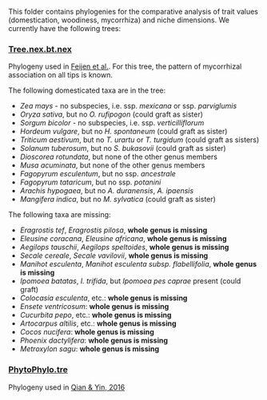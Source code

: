 This folder contains phylogenies for the comparative analysis of trait values
(domestication, woodiness, mycorrhiza) and niche dimensions. We currently have the
following trees:

### [Tree.nex.bt.nex](Tree.nex.bt.nex)

Phylogeny used in [Feijen et al.](http://doi.org/10.1038/s41598-018-28920-x). For this 
tree, the pattern of mycorrhizal association on all tips is known. 

The following domesticated taxa are in the tree:
- _Zea mays_ - no subspecies, i.e. ssp. _mexicana_ or ssp. _parviglumis_
- _Oryza sativa_, but no _O. rufipogon_ (could graft as sister)
- _Sorgum bicolor_ - no subspecies, i.e. ssp. _verticilliflorum_
- _Hordeum vulgare_, but no _H. spontaneum_ (could graft as sister)
- _Triticum aestivum_, but no _T. urartu_ or _T. turgidum_ (could graft as sisters)
- _Solanum tuberosum_, but no _S. bukasovii_ (could graft as sister)
- _Dioscorea rotundata_, but none of the other genus members
- _Musa acuminata_, but none of the other genus members
- _Fagopyrum esculentum_, but no ssp. _ancestrale_
- _Fagopyrum tataricum_, but no ssp. _potanini_
- _Arachis hypogaea_, but no _A. duranensis_, _A. ipaensis_
- _Mangifera indica_, but no _M. sylvatica_ (could graft as sister)

The following taxa are missing:
- _Eragrostis tef_, _Eragrostis pilosa_, **whole genus is missing**
- _Eleusine coracana_, _Eleusine africana_, **whole genus is missing**
- _Aegilops tauschii_, _Aegilops speltoides_, **whole genus is missing**
- _Secale cereale_, _Secale vavilovii_, **whole genus is missing**
- _Manihot esculenta_, _Manihot esculenta subsp. flabellifolia_, **whole genus is missing**
- _Ipomoea batatas_, _I. trifida_, but _Ipomoea pes caprae_ present (could graft)
- _Colocasia esculenta_, etc.: **whole genus is missing**
- _Ensete ventricosum_: **whole genus is missing**
- _Cucurbita pepo_, etc.: **whole genus is missing**
- _Artocarpus altilis_, etc.: **whole genus is missing**
- _Cocos nucifera_: **whole genus is missing**
- _Phoenix dactylifera_: **whole genus is missing**
- _Metroxylon sagu_: **whole genus is missing**

### [PhytoPhylo.tre](PhytoPhylo.tre)

Phylogeny used in [Qian & Yin, 2016](https://doi.org/10.1093/jpe/rtv047)